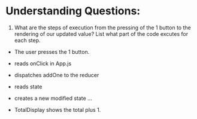 # Understanding Questions:
1. What are the steps of execution from the pressing of the 1 button to the rendering of our updated value? List what part of the code excutes for each step.
* The user presses the 1 button.
* reads onClick in App.js
* dispatches addOne to the reducer
* reads state 
* creates a new modified state
...

* TotalDisplay shows the total plus 1.
